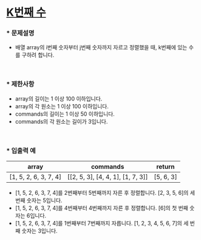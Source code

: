 
# [K번째 수](https://programmers.co.kr/learn/courses/30/lessons/42748) #



### * 문제설명 ###  
* 배열 array의 i번째 숫자부터 j번째 숫자까지 자르고 정렬했을 때, k번째에 있는 수를 구하려 합니다.  
</br>

### * 제한사항 ###
*   array의 길이는 1 이상 100 이하입니다.  
*   array의 각 원소는 1 이상 100 이하입니다.  
*   commands의 길이는 1 이상 50 이하입니다.  
*   commands의 각 원소는 길이가 3입니다.  

</br>

### * 입출력 예 ###  

array | commands | return 
:------:|:------:|:------:
[1, 5, 2, 6, 3, 7, 4] |	[[2, 5, 3], [4, 4, 1], [1, 7, 3]] | [5, 6, 3]


*  [1, 5, 2, 6, 3, 7, 4]를 2번째부터 5번째까지 자른 후 정렬합니다. [2, 3, 5, 6]의 세 번째 숫자는 5입니다.
*   [1, 5, 2, 6, 3, 7, 4]를 4번째부터 4번째까지 자른 후 정렬합니다. [6]의 첫 번째 숫자는 6입니다.
*   [1, 5, 2, 6, 3, 7, 4]를 1번째부터 7번째까지 자릅니다. [1, 2, 3, 4, 5, 6, 7]의 세 번째 숫자는 3입니다.